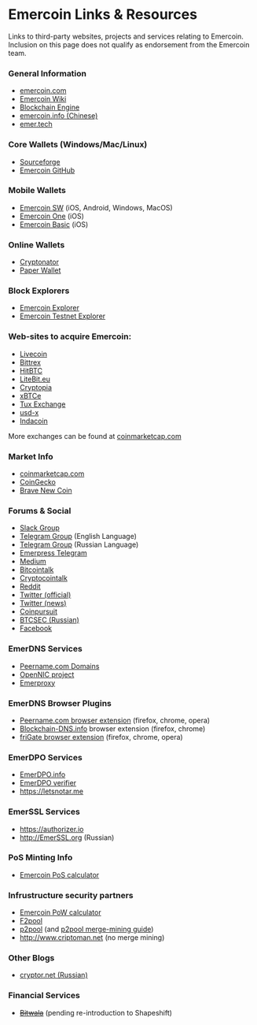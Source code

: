 # Emercoin Links & Resources

Links to third-party websites, projects and services relating to Emercoin. Inclusion on this page does not qualify as endorsement from the Emercoin team.

### General Information

-   <a href="http://emercoin.com/">emercoin.com</a>
-   <a target="_blank" rel="nofollow" href="http://wiki.emercoin.com">Emercoin Wiki</a>
-   <a target="_blank" rel="nofollow" href="http://blockchainengine.org">Blockchain Engine</a>
-   <a target="_blank" rel="nofollow" href="http://emercoin.info">emercoin.info (Chinese)</a>
-   <a target="_blank" rel="nofollow" href="https://emer.tech">emer.tech</a>

### Core Wallets (Windows/Mac/Linux)

-   <a target="_blank" rel="nofollow" href="https://sourceforge.net/projects/emercoin/files">Sourceforge</a>
-   <a target="_blank" rel="nofollow" href="https://github.com/Emercoin">Emercoin GitHub</a>

### Mobile Wallets

-   [Emercoin SW](/en/install-software/mobile-wallets/emercoin-sw.md) (iOS, Android, Windows, MacOS)
-   [Emercoin One](/en/install-software/mobile-wallets/emercoin-one.md) (iOS)
-   [Emercoin Basic](/en/install-software/mobile-wallets/emercoin-basic.md) (iOS)

### Online Wallets

-   <a target="_blank" rel="nofollow" href="https://www.cryptonator.com/">Cryptonator</a>
-   <a target="_blank" rel="nofollow" href="https://walletgenerator.net/?currency=Emercoin">Paper Wallet</a>

### Block Explorers

-   <a target="_blank" rel="nofollow" href="https://emercoin.mintr.org/">Emercoin Explorer</a>
-   <a target="_blank" rel="nofollow" href="https://testnet.emercoin.mintr.org/">Emercoin Testnet Explorer</a>

### Web-sites to acquire Emercoin:

-   <a target="_blank" rel="nofollow" href="https://livecoin.net?from=Livecoin-AvWvBbqA">Livecoin</a>
-   <a target="_blank" rel="nofollow" href="https://bittrex.com/Market/Index?MarketName=BTC-EMC">Bittrex</a>
-   <a target="_blank" rel="nofollow" href="https://hitbtc.com/exchange/EMC-to-BTC">HitBTC</a>
-   <a target="_blank" rel="nofollow" href="https://www.litebit.eu/en">LiteBit.eu</a>
-   <a target="_blank" rel="nofollow" href="https://www.cryptopia.co.nz/Exchange?market=EMC_BTC">Cryptopia</a>
-   <a target="_blank" rel="nofollow" href="https://www.xbtce.com">xBTCe</a>
-   <a target="_blank" rel="nofollow" href="https://tuxexchange.com/trade?coin=EMC&market=BTC">Tux Exchange</a>
-   <a target="_blank" rel="nofollow" href="https://www.usd-x.com/market/EMC/USD">usd-x</a>
-   <a target="_blank" rel="nofollow" href="https://indacoin.com/en_US/change/buy-emercoin-with-cardusd">Indacoin</a>

More exchanges can be found at
<a target="_blank" rel="nofollow" href="http://coinmarketcap.com/currencies/emercoin/#BTC">coinmarketcap.com</a>

### Market Info

-   <a target="_blank" rel="nofollow" href="http://coinmarketcap.com/currencies/emercoin/">coinmarketcap.com</a>
-   <a target="_blank" rel="nofollow" href="https://www.coingecko.com/en/coins/emercoin">CoinGecko</a>
-   <a target="_blank" rel="nofollow" href="https://bravenewcoin.com/emercoin#Asset-Profile">Brave New Coin</a>

### Forums & Social

-   <a target="_blank" rel="nofollow" href="https://emercoin-slack-invite.herokuapp.com">Slack Group</a>
-   <a target="_blank" rel="nofollow" href="https://t.me/emercoin_official">Telegram Group</a> (English Language)
-   <a target="_blank" rel="nofollow" href="https://t.me/emernews">Telegram Group</a> (Russian Language)
-   <a target="_blank" rel="nofollow" href="https://t.me/emerpress">Emerpress Telegram</a>
-   <a target="_blank" rel="nofollow" href="https://medium.com/@emer.tech">Medium</a>
-   <a target="_blank" rel="nofollow" href="https://bitcointalk.org/index.php?topic=362513.0">Bitcointalk</a>
-   <a target="_blank" rel="nofollow" href="https://cryptocointalk.com/topic/2144-emercoin-emc-information">Cryptocointalk</a>
-   <a target="_blank" rel="nofollow" href="http://www.reddit.com/r/Emercoin/">Reddit</a>
-   <a target="_blank" rel="nofollow" href="https://twitter.com/emercoin_press">Twitter (official)</a>
-   <a target="_blank" rel="nofollow" href="https://twitter.com/emercoin">Twitter (news)</a>
-   <a target="_blank" rel="nofollow" href="https://www.coinpursuit.com/members/emercoin.1073">Coinpursuit</a>
-   <a target="_blank" rel="nofollow" href="https://forum.btcsec.com/index.php?/topic/3408-emercoin/">BTCSEC (Russian)</a>
-   <a target="_blank" rel="nofollow" href="https://www.facebook.com/EmercoinOfficial">Facebook</a>

### EmerDNS Services

-   <a target="_blank" rel="nofollow" href="https://peername.com">Peername.com Domains</a>
-   <a target="_blank" rel="nofollow" href="https://www.opennicproject.org">OpenNIC project</a>
-   <a target="_blank" rel="nofollow" href="https://emerproxy.xyz">Emerproxy</a>

### EmerDNS Browser Plugins

-   <a target="_blank" rel="nofollow" href="https://peername.com/browser-extension">Peername.com browser extension</a> (firefox,
    chrome, opera)
-   <a target="_blank" rel="nofollow" href="https://blockchain-dns.info">Blockchain-DNS.info</a> browser
    extension (firefox, chrome)
-   <a target="_blank" rel="nofollow" href="https://fri-gate.org">friGate browser extension</a> (firefox,
    chrome, opera)

### EmerDPO Services

-   <a target="_blank" rel="nofollow" href="http://EmerDPO.info">EmerDPO.info</a>
-   <a target="_blank" rel="nofollow" href="https://emercoin.mintr.org/dpo">EmerDPO verifier</a>
-   <a target="_blank" rel="nofollow" href="https://letsnotar.me">https://letsnotar.me</a>

### EmerSSL Services

-   <a target="_blank" rel="nofollow" href="https://authorizer.io">https://authorizer.io</a>
-   <a target="_blank" rel="nofollow" href="http://EmerSSL.org">http://EmerSSL.org</a> (Russian)

### PoS Minting Info

-   <a target="_blank" rel="nofollow" href="https://emercoin.mintr.org/poscal">Emercoin PoS calculator</a>

### Infrustructure security partners

-   <a target="_blank" rel="nofollow" href="https://emercoin.mintr.org/poscal">Emercoin PoW calculator</a>
-   <a target="_blank" rel="nofollow" href="http://www.f2pool.com">F2pool</a>
-   <a target="_blank" rel="nofollow" href="http://p2pool.org/">p2pool</a> (and <a target="_blank" rel="nofollow" href="https://bitcointalk.org/index.php?topic=1921525.0">p2pool merge-mining guide</a>)
-   <a target="_blank" rel="nofollow" href="http://www.criptoman.net">http://www.criptoman.net</a> (no merge mining)

### Other Blogs

-   <a target="_blank" rel="nofollow" href="https://cryptor.net">cryptor.net (Russian)</a>

### Financial Services

-   <s><a target="_blank" rel="nofollow" href="http://about.bitwa.la/bitwala-accepting-all-major-cryptocurrencies">Bitwala</a></s>
    (pending re-introduction to Shapeshift)

